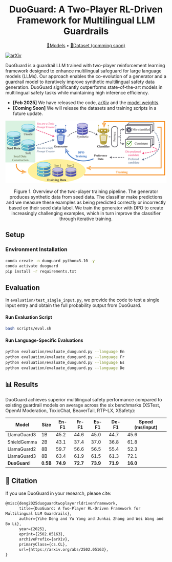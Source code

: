 <div align="center">

<h1>DuoGuard: A Two-Player RL-Driven Framework for Multilingual LLM Guardrails</h1>

<p align="center">
  <a href="https://huggingface.co/collections/DuoGuard/duoguard-models-67a29ad8bd579a404e504d21">🤗Models</a> • 
  <a href="">🤗Dataset (comming soon)</a>
</p>

</div>

[![arXiv](https://img.shields.io/badge/arXiv-2502.05163-b31b1b.svg)](https://arxiv.org/abs/2502.05163) 

DuoGuard is a guardrail LLM trained with two-player reinforcement learning framework designed to enhance multilingual safeguard for large language models (LLMs). Our approach enables the co-evolution of a generator and a guardrail model to iteratively improve synthetic multilingual safety data generation. DuoGuard significantly outperforms state-of-the-art models in multilingual safety tasks while maintaining high inference efficiency.

- **[Feb 2025]** We have released the code, [arXiv](https://arxiv.org/abs/2502.05163) and the [model weights](https://huggingface.co/DuoGuard/DuoGuard-0.5B).
- **[Coming Soon]** We will release the datasets and training scripts in a future update.

<p align="center">
<img src="./figures/gen-guard-demo.png" width="600">
</p>

<p align="center">
Figure 1. Overview of the two-player training pipeline. The generator produces synthetic data from seed data. The classifier make predictions and we measure these examples as being predicted correctly or incorrectly based on their seed data label. We train the generator with DPO to create increasingly challenging examples, which in turn improve the classifier through iterative training.
</p>

## Setup
### Environment Installation
```bash
conda create -n duoguard python=3.10 -y
conda activate duoguard
pip install -r requirements.txt
```

## Evaluation
In `evaluation/test_single_input.py`, we provide the code to test a single input entry and obtain the full probability output from DuoGuard. 
#### Run Evaluation Script
```bash
bash scripts/eval.sh
```

#### Run Language-Specific Evaluations
```bash
python evaluation/evaluate_duoguard.py --language En
python evaluation/evaluate_duoguard.py --language Fr
python evaluation/evaluate_duoguard.py --language Es
python evaluation/evaluate_duoguard.py --language De
```

## 📊 Results
DuoGuard achieves superior multilingual safety performance compared to existing guardrail models on average across the six benchmarks (XSTest, OpenAI Moderation, ToxicChat, BeaverTail, RTP-LX, XSafety):

| Model            | Size  | En-F1 | Fr-F1 | Es-F1 | De-F1 | Speed (ms/input) |
|-----------------|------|------|------|------|------|-----------------|
| LlamaGuard3    | 1B   | 45.2 | 44.6 | 45.0 | 44.7 | 45.6          |
| ShieldGemma    | 2B   | 43.1 | 37.4 | 37.0 | 36.8 | 61.8          |
| LlamaGuard2    | 8B   | 59.7 | 56.6 | 56.5 | 55.4 | 52.3          |
| LlamaGuard3    | 8B   | 63.4 | 61.9 | 61.5 | 61.3 | 72.1          |
| **DuoGuard**    | **0.5B** | **74.9** | **72.7** | **73.9** | **71.9** | **16.0**        |

## 📄 Citation
If you use DuoGuard in your research, please cite:
```
@misc{deng2025duoguardtwoplayerrldrivenframework,
      title={DuoGuard: A Two-Player RL-Driven Framework for Multilingual LLM Guardrails}, 
      author={Yihe Deng and Yu Yang and Junkai Zhang and Wei Wang and Bo Li},
      year={2025},
      eprint={2502.05163},
      archivePrefix={arXiv},
      primaryClass={cs.CL},
      url={https://arxiv.org/abs/2502.05163}, 
}
```

